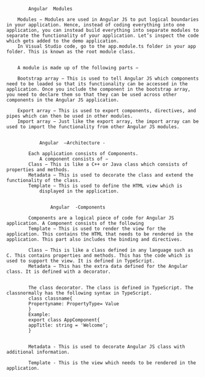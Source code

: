             Angular  Modules

        Modules − Modules are used in Angular JS to put logical boundaries in your application. Hence, instead of coding everything into one application, you can instead build everything into separate modules to separate the functionality of your application. Let’s inspect the code which gets added to the demo application.
        In Visual Studio code, go to the app.module.ts folder in your app folder. This is known as the root module class.
        

        A module is made up of the following parts −
        
        Bootstrap array − This is used to tell Angular JS which components need to be loaded so that its functionality can be accessed in the application. Once you include the component in the bootstrap array, you need to declare them so that they can be used across other components in the Angular JS application.
        
        Export array − This is used to export components, directives, and pipes which can then be used in other modules.
        Import array − Just like the export array, the import array can be used to import the functionality from other Angular JS modules.
        

                Angular  –Architecture -

            Each application consists of Components.
                A component consists of −
            Class − This is like a C++ or Java class which consists of properties and methods.
            Metadata − This is used to decorate the class and extend the functionality of the class.
            Template − This is used to define the HTML view which is
                displayed in the application.
            
            
                    Angular  -Components

            Components are a logical piece of code for Angular JS application. A Component consists of the following
            Template − This is used to render the view for the application. This contains the HTML that needs to be rendered in the application. This part also includes the binding and directives.
            
            Class − This is like a class defined in any language such as C. This contains properties and methods. This has the code which is used to support the view. It is defined in TypeScript.
            Metadata − This has the extra data defined for the Angular class. It is defined with a decorator.
            
            
            The class decorator. The class is defined in TypeScript. The classnormally has the following syntax in TypeScript.
            class classname{
            Propertyname: PropertyType= Value
            }
            Example:
            export class AppComponent{
            appTitle: string = 'Welcome’;
            }
            

            Metadata - This is used to decorate Angular JS class with additional information.
            
            Template - This is the view which needs to be rendered in the application.
            
